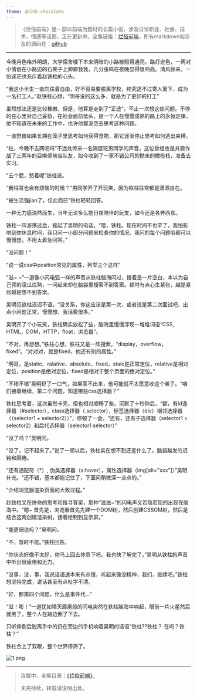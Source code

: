 ```yaml
---
theme: qklhk-chocolate
---
```



> 《烂俗前端》是一部以前端为题材的长篇小说，涉及讨论职业、社会、技术、情感等话题，正在更新中。全集链接：[烂俗前端](https://juejin.cn/column/7017997240325111845)，所有markdown和涉及的源码在：[github](https://github.com/doterlin/vulgar_fe)

------

今晚月色格外明朗，大学宿舍楼下本来阴暗的小路被照得通亮，路灯逊色，一两对小情侣在小路边的石凳子上卿卿我我，几分虫鸣在夜晚显得很响亮。清风徐来，一份迷茫也充斥着赵铁柱的心头。
  
“我这小半生一直向往着自由，好不容易要脱离学校，终究逃不过寄人篱下，成为一名打工人。”赵铁柱心想，“明哥说的这么多，就是为了更好的打工”

虽然想法还是比较稚嫩，但是，他算是走到了“正途”，不止一次想这些问题。不停的在心里对自己妥协，在社会面前低头，是一个人在慢慢成熟的路上的永恒定律，他不知道在未来的工作中，也许他都没空去思考这种问题。

一直野兽如果长期在笼子里思考如何获得食物，那它逐渐停止思考如何逃出束缚。

“柱，今晚不去网吧吗”不远处传来一名隔壁班男同学的声音，这位曾经也是并肩作战了三两年的召唤师峡谷队友，如今收到了一家不错公司的抛来的橄榄枝，准备去实习。

“去个屁，愁着呢”铁柱说。

“我柱哥也会有烦恼的时候？”男同学开了开玩笑，因为铁柱往常都是潇洒自在。

“被生活强jian了，仅此而已”铁柱轻轻回答。

一种无力感油然而生，当年无论多么能日夜陪伴的玩友，如今还是各奔西东。

铁柱一阵游荡过后，接起了吴明的电话。“喂，铁柱。现在时间不也早了，我怕影响到你休息时间，我只问一小部分问题来检查你的情况。我问的每个问题咱都可以慢慢想，不用太着急回答。”

“没问题！”

“说一说css中position常见的属性，列举三个这样”

“滋~ ~”一道像小闪电弧一样的声音从铁柱脑海闪过，接着是一片空白，本以为自己背的滚瓜烂熟，一问起来却在脑袋里搜索不到答案。顿时有点心生紧张，越是紧张越是想不到答案。

吴明见铁柱迟迟不语。“没关系，你这应该是第一次，或者说是第二次面试吧，出点小问题正常，慢慢想，我话费很多。”

吴明开了个小玩笑，铁柱确实放松了些，脑海里慢慢浮现一堆堆词语“CSS, HTML，DOM，HTTP，float，浏览器”。

“不对，再想想。”铁柱心想，铁柱又是一阵搜索，“display，overflow，fixed”。“对对对，就是fixed，他还有别的属性。”

“明哥，是static、ralative、absolute、fixed，staic是正常定位，relative是相对定位，position是绝对定位，fixed是相对于整个页面的绝对定位。”

“不错不错”吴明舒了一口气，如果答不出来，他可能就不太愿意收这个弟子。“咱们接着继续，第二个问题，知道哪些css选择器？”

铁柱思考着，这次虽然卡壳，但也相对顺畅了些，沉默了十秒钟后，“额，有id选择器（#selector），class选择器（.selector），标签选择器（div）相邻选择器（（selector1 + selector2））”，停顿了一会，“还有，还有子选择器（selector1 > selector2）和后代选择器（selector1 selector）”

“没了吗？”吴明问。

“没了，记不起来了。”说了一顿以后，铁柱实在想不到还差什么了，脑袋越发的迟钝和困倦。

“还有通配符（*）, 伪类选择器（a:hover），属性选择器（img[alt="xxx"]）”吴明补充。“还不错，基本都能记住了，下面问稍微深一点点的。”

“介绍浏览器渲染页面的大致过程。”

赵铁柱又在拼命的思考和搜寻答案，那种“滋滋~”的闪电声又若隐若现的出现在脑海中。“嗯~ 首先是，浏览器首先先建一个DOM树，然后创建CSSOM树，然后是结合这两创建渲染树，接着绘制到显示屏。”

“能更细说吗？”吴明问。

“不，暂时不能。”铁柱回答。

“你状态好像不太好，你马上回去休息下吧。我也快了解完了。”吴明从铁柱的声音中听出很疲倦和无力。

“没事，没，事，我说话语速本来有点慢，听起来像没精神，我们，继续吧。”铁柱想坚持完成，说话甚至有点吐字不清。

“好，那第四个问题，什么是事件代...”

“滋！嘭！”一道犹如晴天霹雳般的闪电突然在铁柱脑海中响起，眼前一片火星然后就黑了，整个人在路边倒了下去。

只听摔倒后脱离手中的扔在旁边的手机响着吴明的话语“铁柱??铁柱？ 在吗？铁柱？”

铁柱合上了双眼，整个世界停滞了。


![1.png](https://p3-juejin.byteimg.com/tos-cn-i-k3u1fbpfcp/79a8225338bf4e19a1fd4694c5f7c3a8~tplv-k3u1fbpfcp-watermark.image?)

------

 > 连载中，全集目录：[《烂俗前端》](https://juejin.cn/column/7017997240325111845 "https://juejin.cn/column/7017997240325111845")
 >
 >未完待续，转载请注明出处。
